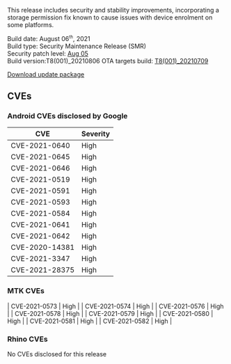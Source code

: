 This release includes security and stability improvements, incorporating a storage permission fix known to cause issues with device enrolment on some platforms.

Build date: August 06<sup><small>th</small></sup>, 2021  
Build type: Security Maintenance Release (SMR)  
Security patch level: [Aug 05](https://source.android.com/security/bulletin/2021-08-01)  
Build version:T8(001)_20210806
OTA targets build: [T8(001)_20210709](/security/releases/t8/t8-001_20210709)

<i class="far fa-cloud-download-alt"></i> [Download update package](https://android.googleapis.com/packages/ota-api/package/015adb92174f11b85750afb59d4a8daf572158e3.zip)

## CVEs
### Android CVEs disclosed by Google

| **CVE** | **Severity** |
|---------|--------------|
| CVE-2021-0640 | High |
| CVE-2021-0645 | High |
| CVE-2021-0646 | High |
| CVE-2021-0519 | High |
| CVE-2021-0591 | High |
| CVE-2021-0593 | High |
| CVE-2021-0584 | High |
| CVE-2021-0641 | High |
| CVE-2021-0642 | High |
| CVE-2020-14381 | High |
| CVE-2021-3347 | High |
| CVE-2021-28375 | High |


### MTK CVEs

| CVE-2021-0573 | High |
| CVE-2021-0574 | High |
| CVE-2021-0576 | High |
| CVE-2021-0578 | High |
| CVE-2021-0579 | High |
| CVE-2021-0580 | High |
| CVE-2021-0581 | High |
| CVE-2021-0582 | High |

### Rhino CVEs
No CVEs disclosed for this release
